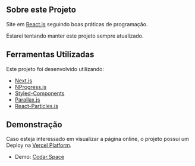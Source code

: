 ## Sobre este Projeto

Site em [React.js](https://reactjs.org/) seguindo boas práticas de programação.

Estarei tentando manter este projeto sempre atualizado.

## Ferramentas Utilizadas

Este projeto foi desenvolvido utilizando:

- [Next.js](https://nextjs.org/)
- [NProgress.js](https://ricostacruz.com/nprogress/)
- [Styled-Components](https://styled-components.com/)
- [Parallax.js](https://matthew.wagerfield.com/parallax/)
- [React-Particles.js](https://github.com/Wufe/react-particles-js)

## Demonstração

Caso esteja interessado em visualizar a página online, o projeto possui um Deploy na [Vercel Platform](https://vercel.com/new?utm_medium=default-template&filter=next.js&utm_source=create-next-app&utm_campaign=create-next-app-readme).

- Demo: [Codar.Space](https://codar.space)
